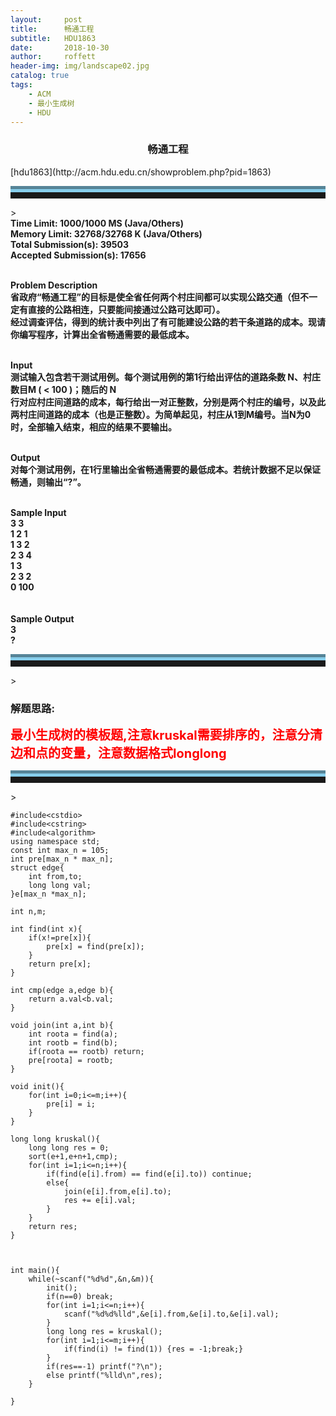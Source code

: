 ```yaml
---
layout:     post
title:      畅通工程
subtitle:   HDU1863
date:       2018-10-30
author:     roffett
header-img: img/landscape02.jpg
catalog: true
tags:
    - ACM
    - 最小生成树
    - HDU
---
```



<h3 align="center">畅通工程</h3>[hdu1863](http://acm.hdu.edu.cn/showproblem.php?pid=1863)
<hr style="height:10px;border:none;border-top:10px groove skyblue;" />>
<div><strong> Time Limit: 1000/1000 MS (Java/Others)&#160;&#160;&#160;&#160;&#160;<br>Memory Limit: 32768/32768 K (Java/Others)  <br>
Total Submission(s): 39503 <br>Accepted Submission(s): 17656  <br>
<br>

Problem Description  <br>
省政府“畅通工程”的目标是使全省任何两个村庄间都可以实现公路交通（但不一定有直接的公路相连，只要能间接通过公路可达即可）。  <br>
经过调查评估，得到的统计表中列出了有可能建设公路的若干条道路的成本。现请你编写程序，计算出全省畅通需要的最低成本。  <br>
 <br>

Input<br>
测试输入包含若干测试用例。每个测试用例的第1行给出评估的道路条数 N、村庄数目M ( < 100 )；随后的 N <br>
行对应村庄间道路的成本，每行给出一对正整数，分别是两个村庄的编号，以及此两村庄间道路的成本（也是正整数）。为简单起见，村庄从1到M编号。当N为0时，全部输入结束，相应的结果不要输出。<br>
 <br>

Output<br>
对每个测试用例，在1行里输出全省畅通需要的最低成本。若统计数据不足以保证畅通，则输出“?”。<br>
 <br>

Sample Input<br>
3 3<br>
1 2 1<br>
1 3 2<br>
2 3 4<br>
1 3<br>
2 3 2<br>
0 100<br>
 <br>
<br>
Sample Output<br>
3<br>
?<br></strong></div>
<hr style="height:10px;border:none;border-top:10px groove skyblue;" />>

### 解题思路:

<strong style="font-size:20px;color:red;">最小生成树的模板题,注意kruskal需要排序的，注意分清边和点的变量，注意数据格式longlong</strong> 

<hr style="height:10px;border:none;border-top:10px groove skyblue;" />>


    #include<cstdio>	
    #include<cstring>
    #include<algorithm>
    using namespace std;
    const int max_n = 105;
    int pre[max_n * max_n];
    struct edge{
        int from,to;
        long long val;
    }e[max_n *max_n];

    int n,m;

    int find(int x){
        if(x!=pre[x]){
            pre[x] = find(pre[x]);
        }
        return pre[x];
    }

    int cmp(edge a,edge b){
        return a.val<b.val;
    }

    void join(int a,int b){
        int roota = find(a);
        int rootb = find(b);
        if(roota == rootb) return;
        pre[roota] = rootb;
    }

    void init(){
        for(int i=0;i<=m;i++){
            pre[i] = i;
        }
    }

    long long kruskal(){
        long long res = 0;
        sort(e+1,e+n+1,cmp);
        for(int i=1;i<=n;i++){
            if(find(e[i].from) == find(e[i].to)) continue;
            else{
                join(e[i].from,e[i].to);
                res += e[i].val;
            }
        }
        return res;
    }



    int main(){
        while(~scanf("%d%d",&n,&m)){
            init();
            if(n==0) break;
            for(int i=1;i<=n;i++){
                scanf("%d%d%lld",&e[i].from,&e[i].to,&e[i].val);
            }
            long long res = kruskal();
            for(int i=1;i<=m;i++){
                if(find(i) != find(1)) {res = -1;break;}
            }
            if(res==-1) printf("?\n");
            else printf("%lld\n",res);
        }

    }